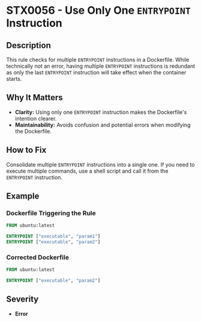 # STX0056 - Use Only One `ENTRYPOINT` Instruction

## Description

This rule checks for multiple `ENTRYPOINT` instructions in a Dockerfile. While technically not an error, having multiple `ENTRYPOINT` instructions is redundant as only the last `ENTRYPOINT` instruction will take effect when the container starts.

## Why It Matters

-   **Clarity:** Using only one `ENTRYPOINT` instruction makes the Dockerfile's intention clearer.
-   **Maintainability:** Avoids confusion and potential errors when modifying the Dockerfile.

## How to Fix

Consolidate multiple `ENTRYPOINT` instructions into a single one. If you need to execute multiple commands, use a shell script and call it from the `ENTRYPOINT` instruction.

## Example

### Dockerfile Triggering the Rule

```dockerfile
FROM ubuntu:latest

ENTRYPOINT ["executable", "param1"]
ENTRYPOINT ["executable", "param2"]
```

### Corrected Dockerfile

```dockerfile
FROM ubuntu:latest

ENTRYPOINT ["executable", "param2"]
```

## Severity

  - **Error**
